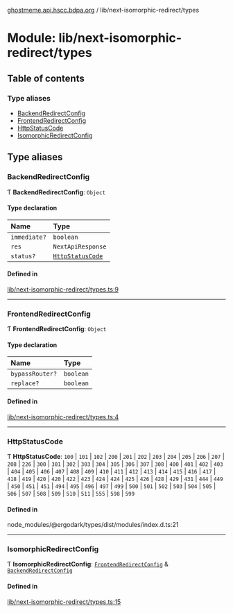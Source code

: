 [ghostmeme.api.hscc.bdpa.org](../README.md) / lib/next-isomorphic-redirect/types

# Module: lib/next-isomorphic-redirect/types

## Table of contents

### Type aliases

- [BackendRedirectConfig](lib_next_isomorphic_redirect_types.md#backendredirectconfig)
- [FrontendRedirectConfig](lib_next_isomorphic_redirect_types.md#frontendredirectconfig)
- [HttpStatusCode](lib_next_isomorphic_redirect_types.md#httpstatuscode)
- [IsomorphicRedirectConfig](lib_next_isomorphic_redirect_types.md#isomorphicredirectconfig)

## Type aliases

### BackendRedirectConfig

Ƭ **BackendRedirectConfig**: `Object`

#### Type declaration

| Name | Type |
| :------ | :------ |
| `immediate?` | `boolean` |
| `res` | `NextApiResponse` |
| `status?` | [`HttpStatusCode`](lib_next_isomorphic_redirect_types.md#httpstatuscode) |

#### Defined in

[lib/next-isomorphic-redirect/types.ts:9](https://github.com/nhscc/ghostmeme.api.hscc.bdpa.org/blob/40f330c/lib/next-isomorphic-redirect/types.ts#L9)

___

### FrontendRedirectConfig

Ƭ **FrontendRedirectConfig**: `Object`

#### Type declaration

| Name | Type |
| :------ | :------ |
| `bypassRouter?` | `boolean` |
| `replace?` | `boolean` |

#### Defined in

[lib/next-isomorphic-redirect/types.ts:4](https://github.com/nhscc/ghostmeme.api.hscc.bdpa.org/blob/40f330c/lib/next-isomorphic-redirect/types.ts#L4)

___

### HttpStatusCode

Ƭ **HttpStatusCode**: ``100`` \| ``101`` \| ``102`` \| ``200`` \| ``201`` \| ``202`` \| ``203`` \| ``204`` \| ``205`` \| ``206`` \| ``207`` \| ``208`` \| ``226`` \| ``300`` \| ``301`` \| ``302`` \| ``303`` \| ``304`` \| ``305`` \| ``306`` \| ``307`` \| ``308`` \| ``400`` \| ``401`` \| ``402`` \| ``403`` \| ``404`` \| ``405`` \| ``406`` \| ``407`` \| ``408`` \| ``409`` \| ``410`` \| ``411`` \| ``412`` \| ``413`` \| ``414`` \| ``415`` \| ``416`` \| ``417`` \| ``418`` \| ``419`` \| ``420`` \| ``420`` \| ``422`` \| ``423`` \| ``424`` \| ``424`` \| ``425`` \| ``426`` \| ``428`` \| ``429`` \| ``431`` \| ``444`` \| ``449`` \| ``450`` \| ``451`` \| ``451`` \| ``494`` \| ``495`` \| ``496`` \| ``497`` \| ``499`` \| ``500`` \| ``501`` \| ``502`` \| ``503`` \| ``504`` \| ``505`` \| ``506`` \| ``507`` \| ``508`` \| ``509`` \| ``510`` \| ``511`` \| ``555`` \| ``598`` \| ``599``

#### Defined in

node_modules/@ergodark/types/dist/modules/index.d.ts:21

___

### IsomorphicRedirectConfig

Ƭ **IsomorphicRedirectConfig**: [`FrontendRedirectConfig`](lib_next_isomorphic_redirect_types.md#frontendredirectconfig) & [`BackendRedirectConfig`](lib_next_isomorphic_redirect_types.md#backendredirectconfig)

#### Defined in

[lib/next-isomorphic-redirect/types.ts:15](https://github.com/nhscc/ghostmeme.api.hscc.bdpa.org/blob/40f330c/lib/next-isomorphic-redirect/types.ts#L15)
